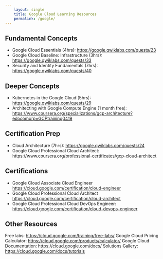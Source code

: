 ```yaml
---
    layout: single
    title: Google Cloud Learning Resources
    permalink: /google/
---
```


## Fundamental Concepts
* Google Cloud Essentials (4hrs): https://google.qwiklabs.com/quests/23
* Google Cloud Baseline: Infrastructure (3hrs): https://google.qwiklabs.com/quests/33
* Security and Identity Fundamentals (7hrs): https://google.qwiklabs.com/quests/40

## Deeper Concepts
* Kubernetes in the Google Cloud (5hrs): https://google.qwiklabs.com/quests/29
* Architecting with Google Compute Engine (1 month free): https://www.coursera.org/specializations/gcp-architecture?edocomorp=GCPtraining0419

## Certification Prep
* Cloud Architecture (7hrs): https://google.qwiklabs.com/quests/24
* Google Cloud Professional Cloud Architect: https://www.coursera.org/professional-certificates/gcp-cloud-architect


## Certifications
* Google Cloud Associate Cloud Engineer https://cloud.google.com/certification/cloud-engineer
* Google Cloud Professional Cloud Architect https://cloud.google.com/certification/cloud-architect
* Google Cloud Professional Cloud DevOps Engineer: https://cloud.google.com/certification/cloud-devops-engineer


## Other Resources
Free labs: https://cloud.google.com/training/free-labs/
Google Cloud Pricing Calculator: https://cloud.google.com/products/calculator/
Google Cloud Documentation: https://cloud.google.com/docs/
Solutions Gallery: https://cloud.google.com/docs/tutorials